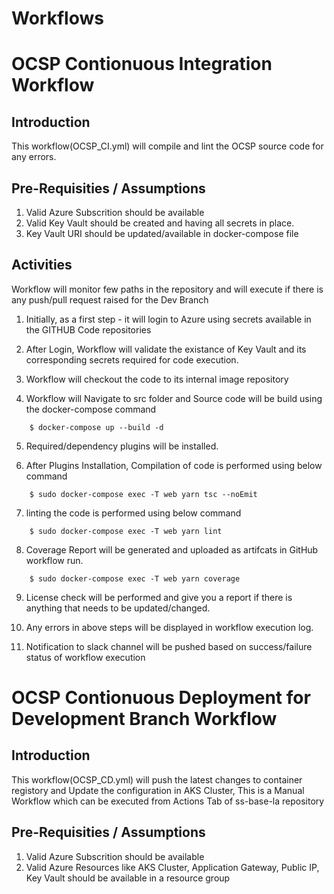 
# Workflows

# OCSP Contionuous Integration Workflow

## Introduction
This workflow(OCSP_CI.yml) will compile and lint the OCSP source code for any errors.

## Pre-Requisities / Assumptions

1. Valid Azure Subscrition should be available
2. Valid Key Vault should be created and having all secrets in place.
3. Key Vault URI should be updated/available in docker-compose file

## Activities 

Workflow will monitor few paths in the repository and will execute if there is any push/pull request raised for the Dev Branch

1. Initially, as a first step - it will login to Azure using secrets available in the GITHUB Code repositories

2. After Login, Workflow will validate the existance of Key Vault and its corresponding secrets required for code execution.

3. Workflow will checkout the code to its internal image repository

4. Workflow will Navigate to src folder and Source code will be build using the docker-compose command
```
    $ docker-compose up --build -d
```

5. Required/dependency plugins will be installed.

6. After Plugins Installation, Compilation of code is performed using below command
```
    $ sudo docker-compose exec -T web yarn tsc --noEmit
```

7. linting the code is performed using below command
```
    $ sudo docker-compose exec -T web yarn lint
```

8. Coverage Report will be generated and uploaded as artifcats in GitHub workflow run.
```
    $ sudo docker-compose exec -T web yarn coverage
```

9. License check will be performed and give you a report if there is anything that needs to be updated/changed.

10. Any errors in above steps will be displayed in workflow execution log.

11. Notification to slack channel will be pushed based on success/failure status of workflow execution

# OCSP Contionuous Deployment for Development Branch Workflow

## Introduction
This workflow(OCSP_CD.yml) will push the latest changes to container registory and Update the configuration in AKS Cluster, This is a Manual Workflow which can be executed from Actions Tab of ss-base-la repository 

## Pre-Requisities / Assumptions

1. Valid Azure Subscrition should be available
2. Valid Azure Resources like AKS Cluster, Application Gateway, Public IP, Key Vault should be available in a resource group